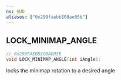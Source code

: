```yaml
---
ns: HUD
aliases: ["0x299faebb108ae05b"]
---
```

## LOCK_MINIMAP_ANGLE

```c
// 0x299FAEBB108AE05B
void LOCK_MINIMAP_ANGLE(int iAngle);
```

locks the minimap rotation to a desired angle


